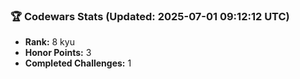 ### 🏆 Codewars Stats (Updated: 2025-07-01 09:12:12 UTC)

- **Rank:** 8 kyu
- **Honor Points:** 3
- **Completed Challenges:** 1
